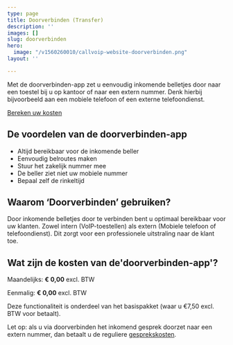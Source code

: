 ```yaml
---
type: page
title: Doorverbinden (Transfer)
description: ''
images: []
slug: doorverbinden
hero:
  image: "/v1560260010/callvoip-website-doorverbinden.png"
layout: ''

---
```

Met de doorverbinden-app zet u eenvoudig inkomende belletjes door naar een toestel bij u op kantoor of naar een extern nummer. Denk hierbij bijvoorbeeld aan een mobiele telefoon of een externe telefoondienst.

<a href="/calculator/" class="button">Bereken uw kosten</a>

## De voordelen van de doorverbinden-app

* Altijd bereikbaar voor de inkomende beller
* Eenvoudig belroutes maken
* Stuur het zakelijk nummer mee
* De beller ziet niet uw mobiele nummer
* Bepaal zelf de rinkeltijd

## Waarom ‘Doorverbinden’ gebruiken?

Door inkomende belletjes door te verbinden bent u optimaal bereikbaar voor uw klanten. Zowel intern (VoIP-toestellen) als extern (Mobiele telefoon of telefoondienst). Dit zorgt voor een professionele uitstraling naar de klant toe.

## Wat zijn de kosten van de'doorverbinden-app'?

Maandelijks: **€ 0,00** excl. BTW

Eenmalig: **€ 0,00** excl. BTW

Deze functionaliteit is onderdeel van het basispakket (waar u €7,50 excl. BTW voor betaalt).

Let op: als u via doorverbinden het inkomend gesprek doorzet naar een extern nummer, dan betaalt u de reguliere [gesprekskosten]().